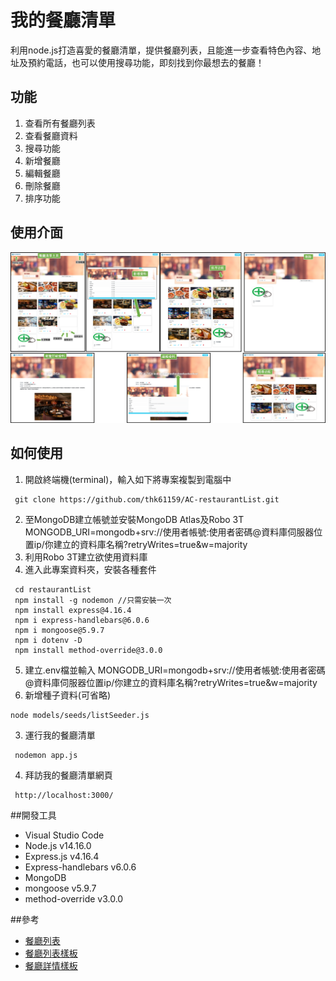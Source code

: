 # 我的餐廳清單
利用node.js打造喜愛的餐廳清單，提供餐廳列表，且能進一步查看特色內容、地址及預約電話，也可以使用搜尋功能，即刻找到你最想去的餐廳！

## 功能
1. 查看所有餐廳列表
2. 查看餐廳資料
3. 搜尋功能
4. 新增餐廳
5. 編輯餐廳
6. 刪除餐廳
7. 排序功能

## 使用介面
![alt 使用介面圖示](https://raw.githubusercontent.com/thk61159/AC-restaurantList/master/%E9%A4%90%E5%BB%B3CRUD%20improved.png "我的餐廳清單使用介面")

## 如何使用
1. 開啟終端機(terminal)，輸入如下將專案複製到電腦中
```shell
 git clone https://github.com/thk61159/AC-restaurantList.git
```
2. 至MongoDB建立帳號並安裝MongoDB Atlas及Robo 3T
MONGODB_URI=mongodb+srv://使用者帳號:使用者密碼@資料庫伺服器位置ip/你建立的資料庫名稱?retryWrites=true&w=majority
3. 利用Robo 3T建立欲使用資料庫
4. 進入此專案資料夾，安裝各種套件
```shell
 cd restaurantList
 npm install -g nodemon //只需安裝一次
 npm install express@4.16.4
 npm i express-handlebars@6.0.6
 npm i mongoose@5.9.7
 npm i dotenv -D
 npm install method-override@3.0.0
```
5. 建立.env檔並輸入
MONGODB_URI=mongodb+srv://使用者帳號:使用者密碼@資料庫伺服器位置ip/你建立的資料庫名稱?retryWrites=true&w=majority
6. 新增種子資料(可省略)
```shell
node models/seeds/listSeeder.js
```
3. 運行我的餐廳清單
```shell
 nodemon app.js
```
4. 拜訪我的餐廳清單網頁
```shell
 http://localhost:3000/
```

##開發工具
* Visual Studio Code 
* Node.js v14.16.0
* Express.js v4.16.4
* Express-handlebars v6.0.6
* MongoDB
* mongoose v5.9.7
* method-override v3.0.0

##參考
* [餐廳列表](https://drive.google.com/open?id=1W-BD9-c8zJRYCwAD8yhqQdLwcUdN8GZi)
* [餐廳列表樣板](https://codepen.io/alpha-camp/pen/yrLbrZ)
* [餐廳詳情樣板](https://codepen.io/alpha-camp/pen/JVjNgG)
